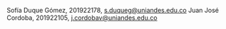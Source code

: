 Sofía Duque Gómez, 201922178, s.duqueg@uniandes.edu.co
Juan José Cordoba, 201922105, j.cordobav@uniandes.edu.co
